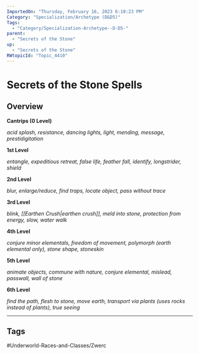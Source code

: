 ```yaml
---
ImportedOn: "Thursday, February 16, 2023 6:10:23 PM"
Category: "Specialization/Archetype (D&D5)"
Tags:
  - "Category/Specialization-Archetype--D-D5-"
parent:
  - "Secrets of the Stone"
up:
  - "Secrets of the Stone"
RWtopicId: "Topic_4410"
---
```

# Secrets of the Stone Spells
## Overview
**Cantrips (0 Level)**

*acid splash, resistance, dancing lights, light, mending, message, prestidigitation*

**1st Level**

*entangle, expeditious retreat, false life, feather fall, identify, longstrider, shield*

**2nd Level**

*blur, enlarge/reduce, find traps, locate object, pass without trace*

**3rd Level**

*blink, [[Earthen Crush|earthen crush]], meld into stone, protection from energy, slow, water walk*

**4th Level**

*conjure minor elementals, freedom of movement, polymorph (earth elemental only), stone shape, stoneskin*

**5th Level**

*animate objects, commune with nature, conjure elemental, mislead, passwall, wall of stone*

**6th Level**

*find the path, flesh to stone, move earth, transport via plants (uses rocks instead of plants), true seeing*


---
## Tags
#Underworld-Races-and-Classes/Zwerc

